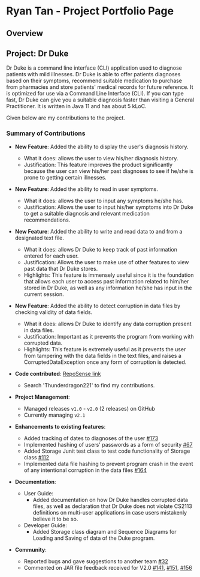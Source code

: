 [comment]: <> (//@@author Thunderdragon221)
# Ryan Tan - Project Portfolio Page

## Overview

## Project: Dr Duke

Dr Duke is a command line interface (CLI) application used to diagnose patients with mild illnesses.
Dr Duke is able to offer patients diagnoses based on their symptoms, recommend suitable medication to
purchase from pharmacies and store patients' medical records for future reference.
It is optimized for use via a Command Line Interface (CLI). 
If you can type fast, Dr Duke can give you a suitable diagnosis faster than visiting a General Practitioner. 
It is written in Java 11 and has about 5 kLoC. 


Given below are my contributions to the project.

### Summary of Contributions

* **New Feature**: Added the ability to display the user's diagnosis history.
  * What it does: allows the user to view his/her diagnosis history.
  * Justification: This feature improves the product significantly because the user can view his/her past diagnoses
  to see if he/she is prone to getting certain illnesses.

* **New Feature**: Added the ability to read in user symptoms.
  * What it does: allows the user to input any symptoms he/she has.
  * Justification: Allows the user to input his/her symptoms into Dr Duke to get a suitable diagnosis and relevant
  medication recommendations.

* **New Feature**: Added the ability to write and read data to and from a designated text file.
  * What it does: allows Dr Duke to keep track of past information entered for each user.
  * Justification: Allows the user to make use of other features to view past data that Dr Duke stores.
  * Highlights: This feature is immensely useful since it is the foundation that allows each user to access past 
  information related to him/her stored in Dr Duke, as well as any information he/she has input in the current
  session.

* **New Feature**: Added the ability to detect corruption in data files by checking validity of data fields.
  * What it does: allows Dr Duke to identify any data corruption present in data files.
  * Justification: Important as it prevents the program from working with corrupted data.
  * Highlights: This feature is extremely useful as it prevents the user from tampering with the data fields in the 
  text files, and raises a CorruptedDataException once any form of corruption is detected.


* **Code contributed**: [RepoSense link](https://nus-cs2113-ay2223s2.github.io/tp-dashboard/?search=&sort=groupTitle&sortWithin=title&since=2023-02-17&until=2023-04-02&timeframe=commit&mergegroup=&groupSelect=groupByRepos&breakdown=false)
  * Search 'Thunderdragon221' to find my contributions.
  
  
* **Project Management**:
  * Managed releases `v1.0` - `v2.0` (2 releases) on GitHub
  * Currently managing `v2.1`  
  

* **Enhancements to existing features**:
  * Added tracking of dates to diagnoses of the user [#173](https://github.com/AY2223S2-CS2113-W13-1/tp/commit/511392b7462fb2315695f3fc39a9132642b5bf7d)
  * Implemented hashing of users' passwords as a form of security [#67](https://github.com/AY2223S2-CS2113-W13-1/tp/commit/91fd01f7a77507a48f045d5154d1eee58ae99b2f)
  * Added Storage Junit test class to test code functionality of Storage class [#112](https://github.com/AY2223S2-CS2113-W13-1/tp/commit/25588b4810094e8b680926d24dde59e626a3a378)
  * Implemented data file hashing to prevent program crash in the event of any intentional corruption in the data files [#164](https://github.com/AY2223S2-CS2113-W13-1/tp/commit/80a035704833f71c2aec09d3b441971445dea18e)  
    

* **Documentation**:
  * User Guide:
    * Added documentation on how Dr Duke handles corrupted data files, as well as declaration that Dr Duke does not 
    violate CS2113 definitions on multi-user applications in case users mistakenly believe it to be so.
  * Developer Guide:
    * Added Storage class diagram and Sequence Diagrams for Loading and Saving of data of the Duke program.
    

* **Community**:
  * Reported bugs and gave suggestions to another team [#32](https://github.com/nus-cs2113-AY2223S2/tp/pull/32/files/bcc9614448e1a1398ae817ead6e06652a4558e6e)
  * Commented on JAR file feedback received for V2.0 [#141](https://github.com/AY2223S2-CS2113-W13-1/tp/issues/141), [#151](https://github.com/AY2223S2-CS2113-W13-1/tp/issues/151), [#156](https://github.com/AY2223S2-CS2113-W13-1/tp/issues/156)